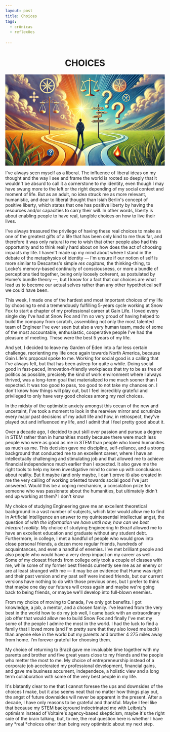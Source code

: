 ```yaml
---
layout: post
title: Choices
tags:
  - crônicas
  - reflexões

---
```



<div align="center"> <h1>CHOICES</h1>

<img title="" src="/images/posts/Choices.webp" alt="Escolhas" align="center">

</div>



I've always seen myself as a liberal. The influence of liberal ideas on my thought and the way I see and frame the world is rooted so deeply that it wouldn't be absurd to call it a cornerstone to my identity, even though I may have swung more to the left or the right depending of my social context and moment of life.  But as an adult, no idea struck me as more relevant, humanistic, and dear to liberal thought than Isiah Berlin's concept of positive liberty, which states that one has positive liberty by having the resources and/or capacities to carry their will.  In other words, liberty is about enabling people to have real, tangible choices on how to live their lives.

I've always treasured the privilege of having these real choices to make as one of the greatest gifts of a life that has been only kind to me thus far, and therefore it was only natural to me to wish that other people also had this opportunity and to think really hard about on how does the act of choosing impacts my life.  I haven't made up my mind about where I stand in the debate of the metaphysics of identity — I'm unsure if our notion of self is more similar to Descartes's simple *res cogitans*, the thinking-thing, to Locke's memory-based continuity of consciousness, or more a bundle of perceptions tied together, being only loosely coherent, as postulated by Hume's bundle theory —, but I know for a fact that our choices are what lead us to become our actual selves rather than any other hypothetical self we could have been. 

This week, I made one of the hardest and most important choices of my life by choosing to end a tremendously fulfilling 5-years cycle working at Snow Fox to start a chapter of my professional career at Gain Life. I loved every single day I've had at Snow Fox and I'm so very proud of having helped to build the company from scratch, assembling not only the most talented team of Engineer I've ever seen but also a very human team, made of some of the most accountable, enthusiastic, cooperative people I've had the pleasure of meeting. These were the best 5 years of my life.

And yet, I decided to leave my Garden of Eden into a far less certain challenge, reorienting my life once again towards North America, because Gain Life's proposal spoke to me. Working for social good is a calling that I've always felt, but that has been asleep for quite a while. Doing social good in fast-paced, innovation-friendly workplaces that try to be as free of politics as possible, precisely the kind of work environment where I always thrived, was a long-term goal that materialized to me much sooner than I expected. It was too good to pass, too good to not take my chances on. I don't know how things will play out, but I feel incredibly grateful and privileged to only have very good choices among my *real* choices. 

In the midsty of the optimistic anxiety amongst this ocean of the new and uncertaint, I've took a moment to look in the rearview mirror and scrutinize every major past decisions of my adult life and how, in retrospect, they've played out and influenced my life, and I admit that I feel pretty good about it. 

Over a decade ago, I decided to put skill over passion and pursue a degree in STEM rather than in humanities mostly because there were much less people who were as good as me in STEM than people who loved humanities as much as me. This decision gave me discipline, self-reliance, and a strong background that conducted me to an excellent career, where I have an intellectually challenging and stimulating job and that allowed me to achieve financial independence much earlier than I expected. It also gave me the right tools to help my keen investigative mind to come up with conclusions about reality. But it maybe (and only maybe, I can't prove it) also created in me the very calling of working oriented towards social good I've just answered. Would this be a coping mechanism, a consolation prize for someone who was passionate about the humanities, but ultimately didn't end up working at them? I don't know

My choice of studying Engineering gave me an excellent theoretical background in a vast number of subjects, which later would allow me to find in Artificial Intelligence an answer to my quintessential intellectual angst, the question of _with the information we have until now, how can we best interpret reallity_. My choice of studying Engineering _In Brazil_ allowed me to have an excellent education and graduate without any student debt. Furthermore, in college, I met a handful of people who would grow into close personal friends, a dozen more regular friends, hundreds of acquaintances, and even a handful of enemies. I've met brilliant people and also people who would have a very deep impact on my career as well. Some of my closest friends from college only took a couple of classes with me, while some of my former best friends currently see me as an enemy or are at least stranged with me — it may be an evidence that Hume was right and their past version and my past self were indeed friends, but our current versions have nothing to do with those previous ones, but I prefer to think that maybe one day our futures will cross again and maybe we're going back to being friends, or maybe we'll develop into full-blown enemies. 

From my choice of moving to Canada, I've only got benefits. I got knowledge, a job, a mentor, and a chosen family. I've learned from the very best in the world how to do my job well, I came back with an extraordinary job offer that would allow me to build Snow Fox and finally I've met my some of the people I admire the most in the world. I had the luck to find a family that I loved more (and I'm pretty sure that they also loved me back) than anyone else in the world but my parents and brother 4 275 miles away from home.  I'm forever grateful for choosing them.

My choice of returning to Brazil gave me invaluable time together with my parents and brother and five great years close to my friends and the people who metter the most to me. My choice of entrepreneurship instead of a corporate job accelerated my professional development, financial gains, and gave me business accument, independece, a holistic view and a long term collaboration with some of the very best people in my life.  

It's blatantly clear to me that I cannot foresee the ups and downsides of the choices I make, but it also seems neat that no matter how things play out, the angst of future downsides will never be apparent in the present. After a decade, I have only reasons to be grateful and thankful. Maybe I feel like that because my STEM background indoctrinated me with Leibniz's optimism instead of Voltaire's agency-based skepticism, maybe it's the right side of the brain talking, but, to me, the real question here is whether I have any *real *choices other than being very optimistic about my next step.




